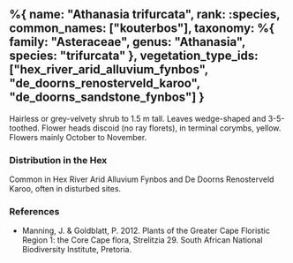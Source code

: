 %{
    name: "Athanasia trifurcata",
    rank: :species,
    common_names: ["kouterbos"],
    taxonomy: %{
        family: "Asteraceae",
        genus: "Athanasia",
        species: "trifurcata"
    },
    vegetation_type_ids: ["hex_river_arid_alluvium_fynbos", "de_doorns_renosterveld_karoo", "de_doorns_sandstone_fynbos"]
}
---

Hairless or grey-velvety shrub to 1.5 m tall. Leaves wedge-shaped and 3-5-toothed.
Flower heads discoid (no ray florets), in terminal corymbs, yellow. Flowers mainly
October to November.

<!-- read more -->

### Distribution in the Hex

Common in Hex River Arid Alluvium Fynbos and De Doorns Renosterveld Karoo, often in disturbed sites.

### References

* Manning, J. & Goldblatt, P. 2012. Plants of the Greater Cape Floristic Region 1: the Core Cape flora, Strelitzia 29. South African National Biodiversity Institute, Pretoria.